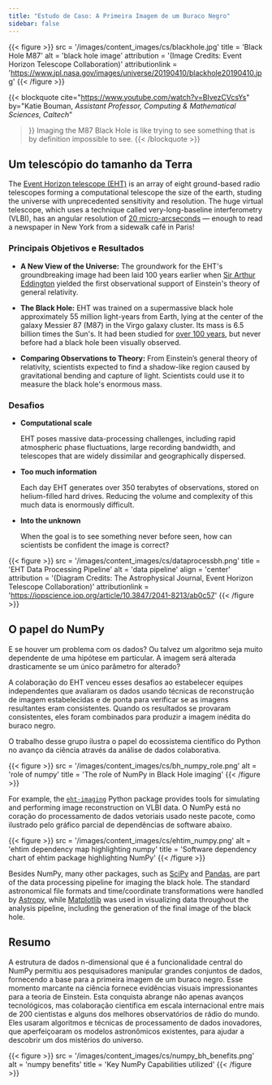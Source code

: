 ```yaml
---
title: "Estudo de Caso: A Primeira Imagem de um Buraco Negro"
sidebar: false
---
```


{{< figure >}}
src = '/images/content_images/cs/blackhole.jpg'
title = 'Black Hole M87'
alt = 'black hole image'
attribution = '(Image Credits: Event Horizon Telescope Collaboration)'
attributionlink = 'https://www.jpl.nasa.gov/images/universe/20190410/blackhole20190410.jpg'
{{< /figure >}}

{{< blockquote
cite="https://www.youtube.com/watch?v=BIvezCVcsYs"
by="Katie Bouman, _Assistant Professor, Computing & Mathematical Sciences, Caltech_"

> }}
> Imaging the M87 Black Hole is like trying to see something that is by definition impossible to see.
> {{< /blockquote >}}

## Um telescópio do tamanho da Terra

The [Event Horizon telescope (EHT)](https://eventhorizontelescope.org) is an
array of eight ground-based radio telescopes forming a computational telescope
the size of the earth, studing the universe with unprecedented
sensitivity and resolution.  The huge virtual telescope,  which uses a technique
called very-long-baseline interferometry (VLBI), has an angular resolution of
[20 micro-arcseconds][resolution] — enough to read a newspaper in New York
from a sidewalk café in Paris!

[resolution]: https://eventhorizontelescope.org/press-release-april-10-2019-astronomers-capture-first-image-black-hole

### Principais Objetivos e Resultados

- **A New View of the Universe:**
  The groundwork for the EHT's groundbreaking image had been laid 100 years
  earlier when [Sir Arthur Eddington][eddington] yielded the first
  observational support of Einstein's theory of general relativity.

- **The Black Hole:** EHT was trained on a supermassive black hole
  approximately 55 million light-years from Earth, lying at the center
  of the galaxy Messier 87 (M87) in the Virgo galaxy cluster. Its mass is
  6.5 billion times the Sun's. It had been studied for
  [over 100 years](https://www.jpl.nasa.gov/news/news.php?feature=7385), but never before
  had a black hole been visually observed.

- **Comparing Observations to Theory:** From Einstein’s general theory of
  relativity, scientists expected to find a shadow-like region caused by
  gravitational bending and capture of light. Scientists could
  use it to measure the black hole's enormous mass.

[eddington]: https://en.wikipedia.org/wiki/Eddington_experiment

### Desafios

- **Computational scale**

  EHT poses massive data-processing challenges, including rapid atmospheric
  phase fluctuations, large recording bandwidth, and telescopes that are
  widely dissimilar and geographically dispersed.

- **Too much information**

  Each day EHT generates over 350 terabytes of observations, stored on
  helium-filled hard drives. Reducing the volume and complexity of this much
  data is enormously difficult.

- **Into the unknown**

  When the goal is to see something never before seen, how can scientists be
  confident the image is correct?

{{< figure >}}
src = '/images/content_images/cs/dataprocessbh.png'
title = 'EHT Data Processing Pipeline'
alt = 'data pipeline'
align = 'center'
attribution = '(Diagram Credits: The Astrophysical Journal, Event Horizon Telescope Collaboration)'
attributionlink = 'https://iopscience.iop.org/article/10.3847/2041-8213/ab0c57'
{{< /figure >}}

## O papel do NumPy

E se houver um problema com os dados? Ou talvez um algoritmo seja muito dependente de uma hipótese em particular. A imagem será alterada drasticamente se um único parâmetro for alterado?

A colaboração do EHT venceu esses desafios ao estabelecer equipes independentes que avaliaram os dados usando técnicas de reconstrução de imagem estabelecidas e de ponta para verificar se as imagens resultantes eram consistentes. Quando os resultados se provaram consistentes, eles foram combinados para produzir a imagem inédita do buraco negro.

O trabalho desse grupo ilustra o papel do ecossistema científico do Python no avanço da ciência através da análise de dados colaborativa.

{{< figure >}}
src = '/images/content_images/cs/bh_numpy_role.png'
alt = 'role of numpy'
title = 'The role of NumPy in Black Hole imaging'
{{< /figure >}}

For example, the [`eht-imaging`][ehtim] Python package provides tools for
simulating and performing image reconstruction on VLBI data.
O NumPy está no coração do processamento de dados vetoriais usado neste pacote, como ilustrado pelo gráfico parcial de dependências de software abaixo.

{{< figure >}}
src = '/images/content_images/cs/ehtim_numpy.png'
alt = 'ehtim dependency map highlighting numpy'
title = 'Software dependency chart of ehtim package highlighting NumPy'
{{< /figure >}}

[ehtim]: https://github.com/achael/eht-imaging

Besides NumPy, many other packages, such as
[SciPy](https://www.scipy.org) and [Pandas](https://pandas.io), are part of the
data processing pipeline for imaging the black hole.
The standard astronomical file formats and time/coordinate transformations
were handled by [Astropy][astropy], while [Matplotlib][mpl] was used
in visualizing data throughout the analysis pipeline, including the generation
of the final image of the black hole.

[astropy]: https://www.astropy.org/
[mpl]: https://matplotlib.org/

## Resumo

A estrutura de dados n-dimensional que é a funcionalidade central do NumPy permitiu aos pesquisadores manipular grandes conjuntos de dados, fornecendo a base para a primeira imagem de um buraco negro. Esse momento marcante na ciência fornece evidências visuais impressionantes para a teoria de Einstein. Esta conquista abrange não apenas avanços tecnológicos, mas colaboração científica em escala internacional entre mais de 200 cientistas e alguns dos melhores observatórios de rádio do mundo.  Eles usaram algoritmos e técnicas de processamento de dados inovadores, que aperfeiçoaram os modelos astronômicos existentes, para ajudar a descobrir um dos mistérios do universo.

{{< figure >}}
src = '/images/content_images/cs/numpy_bh_benefits.png'
alt = 'numpy benefits'
title = 'Key NumPy Capabilities utilized'
{{< /figure >}}
